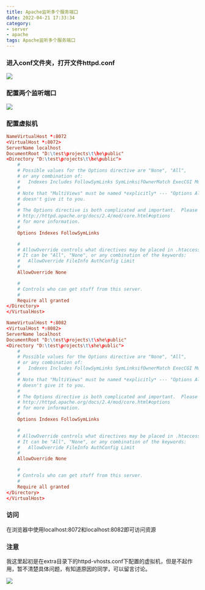 ```yaml
---
title: Apache监听多个服务端口
date: 2022-04-21 17:33:34
category:
- server
- apache
tags: Apache监听多个服务端口
---
```


### 进入conf文件夹，打开文件httpd.conf
<img src='/images/apache/Apache监听多个服务端口/1.png' />

### 配置两个监听端口
<img src='/images/apache/Apache监听多个服务端口/2.png' />

### 配置虚拟机
```conf
NameVirtualHost *:8072
<VirtualHost *:8072>
ServerName localhost
DocumentRoot "D:\test\projects\t\he\public"
<Directory "D:\test\projects\t\he\public">
    #
    # Possible values for the Options directive are "None", "All",
    # or any combination of:
    #   Indexes Includes FollowSymLinks SymLinksifOwnerMatch ExecCGI MultiViews
    #
    # Note that "MultiViews" must be named *explicitly* --- "Options All"
    # doesn't give it to you.
    #
    # The Options directive is both complicated and important.  Please see
    # http://httpd.apache.org/docs/2.4/mod/core.html#options
    # for more information.
    #
    Options Indexes FollowSymLinks

    #
    # AllowOverride controls what directives may be placed in .htaccess files.
    # It can be "All", "None", or any combination of the keywords:
    #   AllowOverride FileInfo AuthConfig Limit
    #
    AllowOverride None

    #
    # Controls who can get stuff from this server.
    #
    Require all granted
</Directory>
</VirtualHost>
```

```conf
NameVirtualHost *:8082
<VirtualHost *:8082>
ServerName localhost
DocumentRoot "D:\test\projects\t\she\public"
<Directory "D:\test\projects\t\she\public">
    #
    # Possible values for the Options directive are "None", "All",
    # or any combination of:
    #   Indexes Includes FollowSymLinks SymLinksifOwnerMatch ExecCGI MultiViews
    #
    # Note that "MultiViews" must be named *explicitly* --- "Options All"
    # doesn't give it to you.
    #
    # The Options directive is both complicated and important.  Please see
    # http://httpd.apache.org/docs/2.4/mod/core.html#options
    # for more information.
    #
    Options Indexes FollowSymLinks

    #
    # AllowOverride controls what directives may be placed in .htaccess files.
    # It can be "All", "None", or any combination of the keywords:
    #   AllowOverride FileInfo AuthConfig Limit
    #
    AllowOverride None

    #
    # Controls who can get stuff from this server.
    #
    Require all granted
</Directory>
</VirtualHost>
```

### 访问
在浏览器中使用localhost:8072和localhost:8082即可访问资源

### 注意
我这里起初是在extra目录下的httpd-vhosts.conf下配置的虚拟机，但是不起作用，暂不清楚具体问题，有知道原因的同学，可以留言讨论。

<img src='/images/apache/Apache监听多个服务端口/3.png' />
